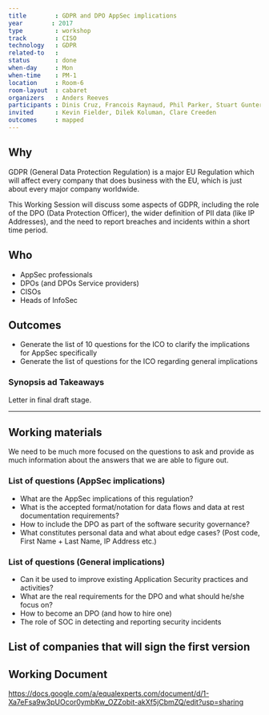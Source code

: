 ```yaml
---
title        : GDPR and DPO AppSec implications
year		: 2017
type         : workshop
track        : CISO
technology   : GDPR
related-to   :
status       : done
when-day     : Mon
when-time    : PM-1
location     : Room-6
room-layout  : cabaret
organizers   : Anders Reeves
participants : Dinis Cruz, Francois Raynaud, Phil Parker, Stuart Gunter, Don Gibson, Robert Morschel,Neil Barlow, Steven van der Baan, Bjoern Kimminich
invited      : Kevin Fielder, Dilek Koluman, Clare Creeden
outcomes     : mapped
---
```


## Why

GDPR (General Data Protection Regulation) is a major EU Regulation which will affect every company that does business with the EU, which is just about every major company worldwide.

This Working Session will discuss some aspects of GDPR, including the role of the DPO (Data Protection Officer), the wider definition of PII data (like IP Addresses), and the need to report breaches and incidents within a short time period.


## Who

 - AppSec professionals
 - DPOs (and DPOs Service providers)
 - CISOs
 - Heads of InfoSec


## Outcomes

- Generate the list of 10 questions for the ICO to clarify the implications for AppSec specifically
- Generate the list of questions for the ICO regarding general implications

### Synopsis ad Takeaways

Letter in final draft stage.

---

## Working materials

We need to be much more focused on the questions to ask and provide as much information about the answers that we are able to figure out.

### List of questions (AppSec implications)

 - What are the AppSec implications of this regulation?
 - What is the accepted format/notation for data flows and data at rest documentation requirements?
 - How to include the DPO as part of the software security governance?
 - What constitutes personal data and what about edge cases? (Post code, First Name + Last Name, IP Address etc.)


### List of questions (General implications)

 - Can it be used to improve existing Application Security practices and activities?
 - What are the real requirements for the DPO and what should he/she focus on?
 - How to become an DPO (and how to hire one)
 - The role of SOC in detecting and reporting security incidents

## List of companies that will sign the first version


## Working Document

https://docs.google.com/a/equalexperts.com/document/d/1-Xa7eFsa9w3pUOcor0ymbKw_OZZobit-akXf5jCbmZQ/edit?usp=sharing
